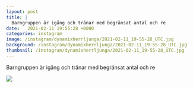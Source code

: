 ```yaml
---
layout: post
title: |
  Barngruppen är igång och tränar med begränsat antal och re
date:   2021-02-11 19:55:28 +0000
categories: instagram
image: /instagram/dynamixherrljunga/2021-02-11_19-55-28_UTC.jpg
background: /instagram/dynamixherrljunga/2021-02-11_19-55-28_UTC.jpg
thumbnail: /instagram/dynamixherrljunga/2021-02-11_19-55-28_UTC.jpg
---
```

Barngruppen är igång och tränar med begränsat antal och re



<img src='/www-dynamix-herrljunga/instagram/dynamixherrljunga/2021-02-11_19-55-28_UTC.jpg' class='img-fluid' />
